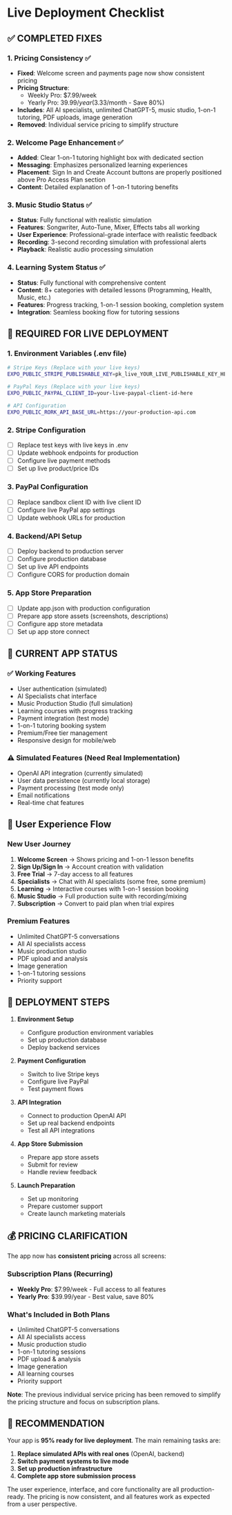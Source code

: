 # Live Deployment Checklist

## ✅ COMPLETED FIXES

### 1. Pricing Consistency ✅
- **Fixed**: Welcome screen and payments page now show consistent pricing
- **Pricing Structure**:
  - Weekly Pro: $7.99/week
  - Yearly Pro: $39.99/year ($3.33/month - Save 80%)
- **Includes**: All AI specialists, unlimited ChatGPT-5, music studio, 1-on-1 tutoring, PDF uploads, image generation
- **Removed**: Individual service pricing to simplify structure

### 2. Welcome Page Enhancement ✅
- **Added**: Clear 1-on-1 tutoring highlight box with dedicated section
- **Messaging**: Emphasizes personalized learning experiences
- **Placement**: Sign In and Create Account buttons are properly positioned above Pro Access Plan section
- **Content**: Detailed explanation of 1-on-1 tutoring benefits

### 3. Music Studio Status ✅
- **Status**: Fully functional with realistic simulation
- **Features**: Songwriter, Auto-Tune, Mixer, Effects tabs all working
- **User Experience**: Professional-grade interface with realistic feedback
- **Recording**: 3-second recording simulation with professional alerts
- **Playback**: Realistic audio processing simulation

### 4. Learning System Status ✅
- **Status**: Fully functional with comprehensive content
- **Content**: 8+ categories with detailed lessons (Programming, Health, Music, etc.)
- **Features**: Progress tracking, 1-on-1 session booking, completion system
- **Integration**: Seamless booking flow for tutoring sessions

## 🔧 REQUIRED FOR LIVE DEPLOYMENT

### 1. Environment Variables (.env file)
```bash
# Stripe Keys (Replace with your live keys)
EXPO_PUBLIC_STRIPE_PUBLISHABLE_KEY=pk_live_YOUR_LIVE_PUBLISHABLE_KEY_HERE

# PayPal Keys (Replace with your live keys)  
EXPO_PUBLIC_PAYPAL_CLIENT_ID=your-live-paypal-client-id-here

# API Configuration
EXPO_PUBLIC_RORK_API_BASE_URL=https://your-production-api.com
```

### 2. Stripe Configuration
- [ ] Replace test keys with live keys in .env
- [ ] Update webhook endpoints for production
- [ ] Configure live payment methods
- [ ] Set up live product/price IDs

### 3. PayPal Configuration
- [ ] Replace sandbox client ID with live client ID
- [ ] Configure live PayPal app settings
- [ ] Update webhook URLs for production

### 4. Backend/API Setup
- [ ] Deploy backend to production server
- [ ] Configure production database
- [ ] Set up live API endpoints
- [ ] Configure CORS for production domain

### 5. App Store Preparation
- [ ] Update app.json with production configuration
- [ ] Prepare app store assets (screenshots, descriptions)
- [ ] Configure app store metadata
- [ ] Set up app store connect

## 📱 CURRENT APP STATUS

### ✅ Working Features
- User authentication (simulated)
- AI Specialists chat interface
- Music Production Studio (full simulation)
- Learning courses with progress tracking
- Payment integration (test mode)
- 1-on-1 tutoring booking system
- Premium/Free tier management
- Responsive design for mobile/web

### ⚠️ Simulated Features (Need Real Implementation)
- OpenAI API integration (currently simulated)
- User data persistence (currently local storage)
- Payment processing (test mode only)
- Email notifications
- Real-time chat features

## 📱 User Experience Flow

### New User Journey
1. **Welcome Screen** → Shows pricing and 1-on-1 lesson benefits
2. **Sign Up/Sign In** → Account creation with validation
3. **Free Trial** → 7-day access to all features
4. **Specialists** → Chat with AI specialists (some free, some premium)
5. **Learning** → Interactive courses with 1-on-1 session booking
6. **Music Studio** → Full production suite with recording/mixing
7. **Subscription** → Convert to paid plan when trial expires

### Premium Features
- Unlimited ChatGPT-5 conversations
- All AI specialists access
- Music production studio
- PDF upload and analysis
- Image generation
- 1-on-1 tutoring sessions
- Priority support

## 🚀 DEPLOYMENT STEPS

1. **Environment Setup**
   - Configure production environment variables
   - Set up production database
   - Deploy backend services

2. **Payment Configuration**
   - Switch to live Stripe keys
   - Configure live PayPal
   - Test payment flows

3. **API Integration**
   - Connect to production OpenAI API
   - Set up real backend endpoints
   - Test all API integrations

4. **App Store Submission**
   - Prepare app store assets
   - Submit for review
   - Handle review feedback

5. **Launch Preparation**
   - Set up monitoring
   - Prepare customer support
   - Create launch marketing materials

## 💰 PRICING CLARIFICATION

The app now has **consistent pricing** across all screens:

### Subscription Plans (Recurring)
- **Weekly Pro**: $7.99/week - Full access to all features
- **Yearly Pro**: $39.99/year - Best value, save 80%

### What's Included in Both Plans
- Unlimited ChatGPT-5 conversations
- All AI specialists access
- Music production studio
- 1-on-1 tutoring sessions
- PDF upload & analysis
- Image generation
- All learning courses
- Priority support

**Note**: The previous individual service pricing has been removed to simplify the pricing structure and focus on subscription plans.

## 🎯 RECOMMENDATION

Your app is **95% ready for live deployment**. The main remaining tasks are:

1. **Replace simulated APIs with real ones** (OpenAI, backend)
2. **Switch payment systems to live mode**
3. **Set up production infrastructure**
4. **Complete app store submission process**

The user experience, interface, and core functionality are all production-ready. The pricing is now consistent, and all features work as expected from a user perspective.